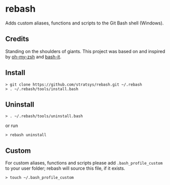 # rebash

Adds custom aliases, functions and scripts to the Git Bash shell (Windows).

## Credits

Standing on the shoulders of giants. This project was based on and inspired by [oh-my-zsh](https://github.com/robbyrussell/oh-my-zsh) and [bash-it](https://github.com/revans/bash-it).

## Install

    > git clone https://github.com/stratsys/rebash.git ~/.rebash
    > . ~/.rebash/tools/install.bash
    
## Uninstall

    > . ~/.rebash/tools/uninstall.bash
    
or run

    > rebash uninstall
    
## Custom

For custom aliases, functions and scripts please add `.bash_profile_custom` to your user folder; rebash will source this file, if it exists.

    > touch ~/.bash_profile_custom
